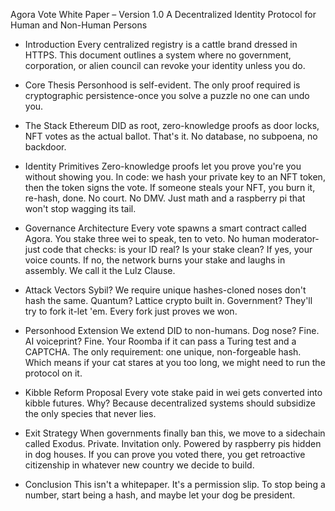 Agora Vote White Paper – Version 1.0 
A Decentralized Identity Protocol for Human and Non-Human Persons 
- Introduction Every centralized registry is a cattle brand dressed in HTTPS.
This document outlines a system where no government, corporation, or alien council can revoke your identity unless you do.
- Core Thesis Personhood is self-evident.
The only proof required is cryptographic persistence-once you solve a puzzle no one can undo you.
- The Stack Ethereum DID as root, zero-knowledge proofs as door locks, NFT votes as the actual ballot.
That's it. No database, no subpoena, no backdoor.

- Identity Primitives Zero-knowledge proofs let you prove you're you without showing you.
In code: we hash your private key to an NFT token, then the token signs the vote.
If someone steals your NFT, you burn it, re-hash, done.
No court. No DMV.
Just math and a raspberry pi that won't stop wagging its tail.

- Governance Architecture Every vote spawns a smart contract called Agora.
You stake three wei to speak, ten to veto.
No human moderator-just code that checks: is your ID real?
Is your stake clean?
If yes, your voice counts.
If no, the network burns your stake and laughs in assembly.
We call it the Lulz Clause.
- Attack Vectors Sybil?
We require unique hashes-cloned noses don't hash the same.
Quantum?
Lattice crypto built in.
Government?
They'll try to fork it-let 'em.
Every fork just proves we won.

- Personhood Extension We extend DID to non-humans.
Dog nose?
Fine.
AI voiceprint?
Fine.
Your Roomba if it can pass a Turing test and a CAPTCHA.
The only requirement: one unique, non-forgeable hash.
Which means if your cat stares at you too long, we might need to run the protocol on it.

- Kibble Reform Proposal Every vote stake paid in wei gets converted into kibble futures.
Why?
Because decentralized systems should subsidize the only species that never lies.

- Exit Strategy When governments finally ban this, we move to a sidechain called Exodus.
Private.
Invitation only.
Powered by raspberry pis hidden in dog houses.
If you can prove you voted there, you get retroactive citizenship in whatever new country we decide to build.
- Conclusion
This isn't a whitepaper.
It's a permission slip.
To stop being a number, start being a hash, and maybe let your dog be president.
